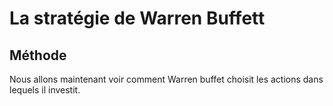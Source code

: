 # La stratégie de Warren Buffett
## Méthode

Nous allons maintenant voir comment Warren buffet choisit les actions dans lequels il investit.

